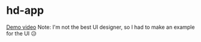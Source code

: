# hd-app

[Demo video](video.mp4)
Note: I'm not the best UI designer, so I had to make an example for the UI 😥
